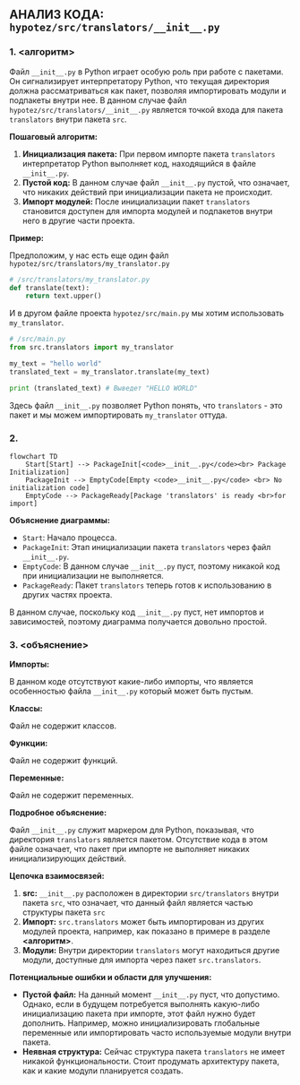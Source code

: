 ## АНАЛИЗ КОДА: `hypotez/src/translators/__init__.py`

### 1. <алгоритм>

Файл `__init__.py` в Python играет особую роль при работе с пакетами. Он сигнализирует интерпретатору Python, что текущая директория должна рассматриваться как пакет, позволяя импортировать модули и подпакеты внутри нее. В данном случае файл `hypotez/src/translators/__init__.py` является точкой входа для пакета `translators` внутри пакета `src`.

**Пошаговый алгоритм:**

1.  **Инициализация пакета:** При первом импорте пакета `translators` интерпретатор Python выполняет код, находящийся в файле `__init__.py`.
2.  **Пустой код:** В данном случае файл `__init__.py` пустой, что означает, что никаких действий при инициализации пакета не происходит.
3.  **Импорт модулей:** После инициализации пакет `translators` становится доступен для импорта модулей и подпакетов внутри него в другие части проекта.

**Пример:**

Предположим, у нас есть еще один файл `hypotez/src/translators/my_translator.py`

```python
# /src/translators/my_translator.py
def translate(text):
    return text.upper()
```

И в другом файле проекта `hypotez/src/main.py` мы хотим использовать `my_translator`.

```python
# /src/main.py
from src.translators import my_translator

my_text = "hello world"
translated_text = my_translator.translate(my_text)

print (translated_text) # Выведет "HELLO WORLD"
```

Здесь файл `__init__.py` позволяет Python понять, что `translators` - это пакет и мы можем импортировать `my_translator` оттуда.

### 2. <mermaid>

```mermaid
flowchart TD
    Start[Start] --> PackageInit[<code>__init__.py</code><br> Package Initialization]
    PackageInit --> EmptyCode[Empty <code>__init__.py</code> <br> No initialization code]
    EmptyCode --> PackageReady[Package 'translators' is ready <br>for import]

```

**Объяснение диаграммы:**

*   `Start`: Начало процесса.
*   `PackageInit`: Этап инициализации пакета `translators` через файл `__init__.py`.
*   `EmptyCode`:  В данном случае `__init__.py` пуст, поэтому никакой код при инициализации не выполняется.
*   `PackageReady`: Пакет `translators` теперь готов к использованию в других частях проекта.

В данном случае, поскольку код `__init__.py` пуст, нет импортов и зависимостей, поэтому диаграмма получается довольно простой.

### 3. <объяснение>

**Импорты:**

В данном коде отсутствуют какие-либо импорты, что является особенностью файла `__init__.py` который может быть пустым.

**Классы:**

Файл не содержит классов.

**Функции:**

Файл не содержит функций.

**Переменные:**

Файл не содержит переменных.

**Подробное объяснение:**

Файл `__init__.py` служит маркером для Python, показывая, что директория `translators` является пакетом. Отсутствие кода в этом файле означает, что пакет при импорте не выполняет никаких инициализирующих действий.

**Цепочка взаимосвязей:**

1.  **src:** `__init__.py` расположен в директории `src/translators` внутри пакета `src`, что означает, что данный файл является частью структуры пакета `src`
2.  **Импорт:** `src.translators` может быть импортирован из других модулей проекта, например, как показано в примере в разделе **<алгоритм>**.
3.  **Модули:** Внутри директории `translators` могут находиться другие модули, доступные для импорта через пакет `src.translators`.

**Потенциальные ошибки и области для улучшения:**

*   **Пустой файл:** На данный момент `__init__.py` пуст, что допустимо. Однако, если в будущем потребуется выполнять какую-либо инициализацию пакета при импорте, этот файл нужно будет дополнить. Например, можно инициализировать глобальные переменные или импортировать часто используемые модули внутри пакета.
*   **Неявная структура:** Сейчас структура пакета `translators` не имеет никакой функциональности. Стоит продумать архитектуру пакета, как и какие модули планируется создать.